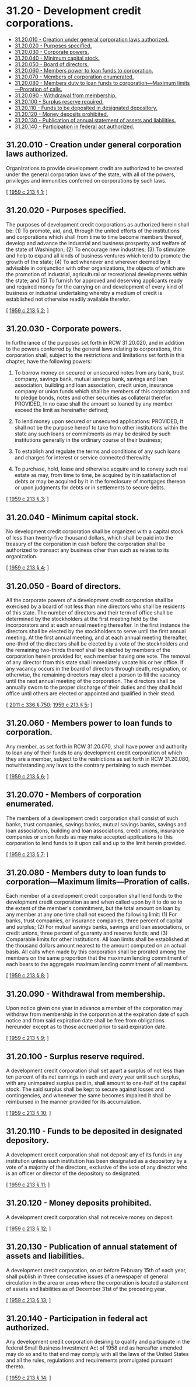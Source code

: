 # 31.20 - Development credit corporations.
* [31.20.010 - Creation under general corporation laws authorized.](#3120010---creation-under-general-corporation-laws-authorized)
* [31.20.020 - Purposes specified.](#3120020---purposes-specified)
* [31.20.030 - Corporate powers.](#3120030---corporate-powers)
* [31.20.040 - Minimum capital stock.](#3120040---minimum-capital-stock)
* [31.20.050 - Board of directors.](#3120050---board-of-directors)
* [31.20.060 - Members power to loan funds to corporation.](#3120060---members-power-to-loan-funds-to-corporation)
* [31.20.070 - Members of corporation enumerated.](#3120070---members-of-corporation-enumerated)
* [31.20.080 - Members duty to loan funds to corporation—Maximum limits—Proration of calls.](#3120080---members-duty-to-loan-funds-to-corporationmaximum-limitsproration-of-calls)
* [31.20.090 - Withdrawal from membership.](#3120090---withdrawal-from-membership)
* [31.20.100 - Surplus reserve required.](#3120100---surplus-reserve-required)
* [31.20.110 - Funds to be deposited in designated depository.](#3120110---funds-to-be-deposited-in-designated-depository)
* [31.20.120 - Money deposits prohibited.](#3120120---money-deposits-prohibited)
* [31.20.130 - Publication of annual statement of assets and liabilities.](#3120130---publication-of-annual-statement-of-assets-and-liabilities)
* [31.20.140 - Participation in federal act authorized.](#3120140---participation-in-federal-act-authorized)
## 31.20.010 - Creation under general corporation laws authorized.
Organizations to provide development credit are authorized to be created under the general corporation laws of the state, with all of the powers, privileges and immunities conferred on corporations by such laws.

\[ [1959 c 213 § 1](https://leg.wa.gov/CodeReviser/documents/sessionlaw/1959c213.pdf?cite=1959%20c%20213%20§%201); \]

## 31.20.020 - Purposes specified.
The purposes of development credit corporations as authorized herein shall be: (1) To promote, aid, and, through the united efforts of the institutions and corporations which shall from time to time become members thereof, develop and advance the industrial and business prosperity and welfare of the state of Washington; (2) To encourage new industries; (3) To stimulate and help to expand all kinds of business ventures which tend to promote the growth of the state; (4) To act whenever and wherever deemed by it advisable in conjunction with other organizations, the objects of which are the promotion of industrial, agricultural or recreational developments within the state; and (5) To furnish for approved and deserving applicants ready and required money for the carrying on and development of every kind of business or industrial undertaking whereby a medium of credit is established not otherwise readily available therefor.

\[ [1959 c 213 § 2](https://leg.wa.gov/CodeReviser/documents/sessionlaw/1959c213.pdf?cite=1959%20c%20213%20§%202); \]

## 31.20.030 - Corporate powers.
In furtherance of the purposes set forth in RCW 31.20.020, and in addition to the powers conferred by the general laws relating to corporations, this corporation shall, subject to the restrictions and limitations set forth in this chapter, have the following powers:

1. To borrow money on secured or unsecured notes from any bank, trust company, savings bank, mutual savings bank, savings and loan association, building and loan association, credit union, insurance company or union funds which shall be members of this corporation and to pledge bonds, notes and other securities as collateral therefor: PROVIDED, In no case shall the amount so loaned by any member exceed the limit as hereinafter defined;

2. To lend money upon secured or unsecured applications: PROVIDED, It shall not be the purpose hereof to take from other institutions within the state any such loans or commitments as may be desired by such institutions generally in the ordinary course of their business;

3. To establish and regulate the terms and conditions of any such loans and charges for interest or service connected therewith;

4. To purchase, hold, lease and otherwise acquire and to convey such real estate as may, from time to time, be acquired by it in satisfaction of debts or may be acquired by it in the foreclosure of mortgages thereon or upon judgments for debts or in settlements to secure debts.

\[ [1959 c 213 § 3](https://leg.wa.gov/CodeReviser/documents/sessionlaw/1959c213.pdf?cite=1959%20c%20213%20§%203); \]

## 31.20.040 - Minimum capital stock.
No development credit corporation shall be organized with a capital stock of less than twenty-five thousand dollars, which shall be paid into the treasury of the corporation in cash before the corporation shall be authorized to transact any business other than such as relates to its organization.

\[ [1959 c 213 § 4](https://leg.wa.gov/CodeReviser/documents/sessionlaw/1959c213.pdf?cite=1959%20c%20213%20§%204); \]

## 31.20.050 - Board of directors.
All the corporate powers of a development credit corporation shall be exercised by a board of not less than nine directors who shall be residents of this state. The number of directors and their term of office shall be determined by the stockholders at the first meeting held by the incorporators and at each annual meeting thereafter. In the first instance the directors shall be elected by the stockholders to serve until the first annual meeting. At the first annual meeting, and at each annual meeting thereafter, one-third of the directors shall be elected by a vote of the stockholders and the remaining two-thirds thereof shall be elected by members of the corporation herein provided for, each member having one vote. The removal of any director from this state shall immediately vacate his or her office. If any vacancy occurs in the board of directors through death, resignation, or otherwise, the remaining directors may elect a person to fill the vacancy until the next annual meeting of the corporation. The directors shall be annually sworn to the proper discharge of their duties and they shall hold office until others are elected or appointed and qualified in their stead.

\[ [2011 c 336 § 750](https://lawfilesext.leg.wa.gov/biennium/2011-12/Pdf/Bills/Session%20Laws/Senate/5045.SL.pdf?cite=2011%20c%20336%20§%20750); [1959 c 213 § 5](https://leg.wa.gov/CodeReviser/documents/sessionlaw/1959c213.pdf?cite=1959%20c%20213%20§%205); \]

## 31.20.060 - Members power to loan funds to corporation.
Any member, as set forth in RCW 31.20.070, shall have power and authority to loan any of their funds to any development credit corporation of which they are a member, subject to the restrictions as set forth in RCW 31.20.080, notwithstanding any laws to the contrary pertaining to such member.

\[ [1959 c 213 § 6](https://leg.wa.gov/CodeReviser/documents/sessionlaw/1959c213.pdf?cite=1959%20c%20213%20§%206); \]

## 31.20.070 - Members of corporation enumerated.
The members of a development credit corporation shall consist of such banks, trust companies, savings banks, mutual savings banks, savings and loan associations, building and loan associations, credit unions, insurance companies or union funds as may make accepted applications to this corporation to lend funds to it upon call and up to the limit herein provided.

\[ [1959 c 213 § 7](https://leg.wa.gov/CodeReviser/documents/sessionlaw/1959c213.pdf?cite=1959%20c%20213%20§%207); \]

## 31.20.080 - Members duty to loan funds to corporation—Maximum limits—Proration of calls.
Each member of a development credit corporation shall lend funds to the development credit corporation as and when called upon by it to do so to the extent of the member's commitment, but the total amount on loan by any member at any one time shall not exceed the following limit: (1) For banks, trust companies, or insurance companies, three percent of capital and surplus; (2) For mutual savings banks, savings and loan associations, or credit unions, three percent of guaranty and reserve funds; and (3) Comparable limits for other institutions. All loan limits shall be established at the thousand dollars amount nearest to the amount computed on an actual basis. All calls when made by this corporation shall be prorated among the members on the same proportion that the maximum lending commitment of each bears to the aggregate maximum lending commitment of all members.

\[ [1959 c 213 § 8](https://leg.wa.gov/CodeReviser/documents/sessionlaw/1959c213.pdf?cite=1959%20c%20213%20§%208); \]

## 31.20.090 - Withdrawal from membership.
Upon notice given one year in advance a member of the corporation may withdraw from membership in the corporation at the expiration date of such notice and from said expiration date shall be free from obligations hereunder except as to those accrued prior to said expiration date.

\[ [1959 c 213 § 9](https://leg.wa.gov/CodeReviser/documents/sessionlaw/1959c213.pdf?cite=1959%20c%20213%20§%209); \]

## 31.20.100 - Surplus reserve required.
A development credit corporation shall set apart a surplus of not less than ten percent of its net earnings in each and every year until such surplus, with any unimpaired surplus paid in, shall amount to one-half of the capital stock. The said surplus shall be kept to secure against losses and contingencies, and whenever the same becomes impaired it shall be reimbursed in the manner provided for its accumulation.

\[ [1959 c 213 § 10](https://leg.wa.gov/CodeReviser/documents/sessionlaw/1959c213.pdf?cite=1959%20c%20213%20§%2010); \]

## 31.20.110 - Funds to be deposited in designated depository.
A development credit corporation shall not deposit any of its funds in any institution unless such institution has been designated as a depository by a vote of a majority of the directors, exclusive of the vote of any director who is an officer or director of the depository so designated.

\[ [1959 c 213 § 11](https://leg.wa.gov/CodeReviser/documents/sessionlaw/1959c213.pdf?cite=1959%20c%20213%20§%2011); \]

## 31.20.120 - Money deposits prohibited.
A development credit corporation shall not receive money on deposit.

\[ [1959 c 213 § 12](https://leg.wa.gov/CodeReviser/documents/sessionlaw/1959c213.pdf?cite=1959%20c%20213%20§%2012); \]

## 31.20.130 - Publication of annual statement of assets and liabilities.
A development credit corporation, on or before February 15th of each year, shall publish in three consecutive issues of a newspaper of general circulation in the area or areas where the corporation is located a statement of assets and liabilities as of December 31st of the preceding year.

\[ [1959 c 213 § 13](https://leg.wa.gov/CodeReviser/documents/sessionlaw/1959c213.pdf?cite=1959%20c%20213%20§%2013); \]

## 31.20.140 - Participation in federal act authorized.
Any development credit corporation desiring to qualify and participate in the federal Small Business Investment Act of 1958 and as hereafter amended may do so and to that end may comply with all the laws of the United States and all the rules, regulations and requirements promulgated pursuant thereto.

\[ [1959 c 213 § 14](https://leg.wa.gov/CodeReviser/documents/sessionlaw/1959c213.pdf?cite=1959%20c%20213%20§%2014); \]

